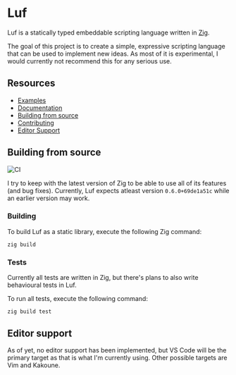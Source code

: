 # Luf #
Luf is a statically typed embeddable scripting language written in [Zig](https://ziglang.org).

The goal of this project is to create a simple, expressive scripting language that can be used to implement new ideas. As most of it is experimental, I would currently not recommend this for any serious use.

## Resources
- [Examples](examples/README.md)
- [Documentation](docs/README.md)
- [Building from source](#building-from-source)
- [Contributing](CONTRIBUTING)
- [Editor Support](#editor-support)

## Building from source
![CI](https://github.com/Luukdegram/luf/workflows/ci/badge.svg)

I try to keep with the latest version of Zig to be able to use all of its features (and bug fixes).
Currently, Luf expects atleast version `0.6.0+69de1a51c` while an earlier version may work.

### Building

To build Luf as a static library, execute the following Zig command:
```
zig build
```

### Tests

Currently all tests are written in Zig, but there's plans to also write behavioural tests in Luf.

To run all tests, execute the following command:
```
zig build test
```

## Editor support

As of yet, no editor support has been implemented, but VS Code will be the primary target as that is what I'm currently using. Other possible targets are Vim and Kakoune.


